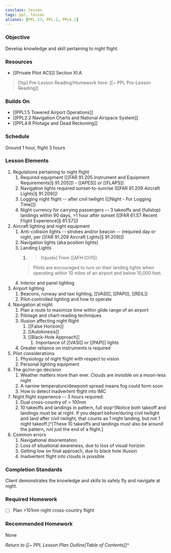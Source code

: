 ```yaml
---
cssclass: lesson
tags: ppl, lesson
aliases: [PPL.27, PPL.2, PPL6.1]
---
```

### Objective
Develop knowledge and skill pertaining to night flight.

### Resources
- [[Private Pilot ACS]] Section XI.A

> [!tip] Pre-Lesson Reading/Homework here: [[~ PPL Pre-Lesson Reading]]

### Builds On
- [[PPL1.5 Towered Airport Operations]]
- [[PPL2.2 Navigation Charts and National Airspace System]]
- [[PPL4.6 Pilotage and Dead Reckoning]]

### Schedule
Ground 1 hour, flight 3 hours

### Lesson Elements
1. Regulations pertaining to night flight
	1. Required equipment ([[FAR 91.205 Instrument and Equipment Requirements|§ 91.205]]) - [[APES]] or [[FLAPS]]
	2. Navigation lights required sunset-to-sunrise ([[FAR 91.209 Aircraft Lights|§ 91.209]])
	3. Logging night flight -- after civil twilight ([[Night - For Logging Time]])
	4. Night currency for carrying passengers -- 3 takeoffs and (fullstop) landings within 90 days, >1 hour after sunset ([[FAR 61.57 Recent Flight Experience|§ 61.57]])
2. Aircraft lighting and night equipment
	1. Anti-collision lights -- strobes and/or beacon -- (required day or night, per [[FAR 91.209 Aircraft Lights|§ 91.209]])
	2. Navigation lights (aka position lights)
	3. Landing Lights
		1. > [!quote] From [[AFH Ch11]]
		> Pilots are encouraged to turn on their landing lights when operating within 10 miles of an airport and below 10,000 feet.
	4. Interior and panel lighting
3. Airport lighting
	1. Beacons, runway and taxi lighting, [[VASI]], [[PAPI]], [[REIL]]
	2. Pilot-controlled lighting and how to operate
4. Navigation at night
	1. Plan a route to maximize time within glide range of an airport
	2. Pilotage and chart-reading techniques
	3. Illusion affecting night flight
		1. [[False Horizon]]
		2. [[Autokinesis]]
		3. [[Black-Hole Approach]]
			1. Importance of [[VASI]] or [[PAPI]] lights
	4. Greater reliance on instruments is required
5. Pilot considerations
	1. Physiology of night flight with respect to vision
	2. Personal lighting equipment
6. The go/no-go decision
	1. Weather matters more than ever.  Clouds are invisible on a moon-less night
	2. A narrow temperature/dewpoint spread means fog could form soon
	3. How to detect inadvertent flight into IMC
7. Night flight experience -- 3 hours required:
	1. Dual cross-country of > 100nm
	2. 10 takeoffs and landings in pattern, full stop^[Notice both takeoff and landings must be at night. If you depart before/during civil twilight and land after civil twilight, that counts as 1 night landing, but not 1 night takeoff.]^[These 10 takeoffs and landings must also be around the pattern, not just the end of a flight.]
8. Common errors
	1. Navigational disorientation
	2. Loss of situational awareness, due to loss of visual horizon
	3. Getting low on final approach, due to black hole illusion
	4. Inadvertent flight into clouds is possible

### Completion Standards
Client demonstrates the knowledge and skills to safely fly and navigate at night.

### Required Homework
 
- [ ] Plan >101nm night cross-country flight

### Recommended Homework
None 

*Return to [[~ PPL Lesson Plan Outline|Table of Contents]]^*
